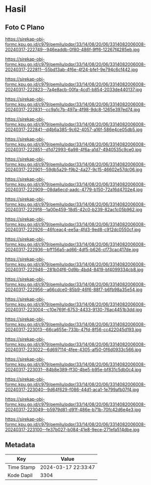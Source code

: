 # Hasil

## Foto C Plano

https://sirekap-obj-formc.kpu.go.id/c979/pemilu/pdpr/33/14/08/20/06/3314082006008-20240317-222749--946eaddb-0f80-486f-9ff6-12267f4285eb.jpg

https://sirekap-obj-formc.kpu.go.id/c979/pemilu/pdpr/33/14/08/20/06/3314082006008-20240317-222811--55bd13ab-4f6e-4f24-bfe1-9e794c6cf442.jpg

https://sirekap-obj-formc.kpu.go.id/c979/pemilu/pdpr/33/14/08/20/06/3314082006008-20240317-222823--7a4e8acb-00fa-4cd1-b854-2033de440137.jpg

https://sirekap-obj-formc.kpu.go.id/c979/pemilu/pdpr/33/14/08/20/06/3314082006008-20240317-222831--cc9a1c7b-497a-4f98-9dc8-1265e397ed74.jpg

https://sirekap-obj-formc.kpu.go.id/c979/pemilu/pdpr/33/14/08/20/06/3314082006008-20240317-222841--d4b6a385-9c62-4057-a16f-586e4ce05db5.jpg

https://sirekap-obj-formc.kpu.go.id/c979/pemilu/pdpr/33/14/08/20/06/3314082006008-20240317-222851--d1d72993-6a98-4f6a-a1d7-4940535c9ce0.jpg

https://sirekap-obj-formc.kpu.go.id/c979/pemilu/pdpr/33/14/08/20/06/3314082006008-20240317-222901--59db5a29-f9b2-4a27-9c15-46602e57dc06.jpg

https://sirekap-obj-formc.kpu.go.id/c979/pemilu/pdpr/33/14/08/20/06/3314082006008-20240317-222909--08da6ecd-aadc-4779-b150-72a16d4702e4.jpg

https://sirekap-obj-formc.kpu.go.id/c979/pemilu/pdpr/33/14/08/20/06/3314082006008-20240317-222918--1a00e459-18d5-42c0-b239-82ac1c05b962.jpg

https://sirekap-obj-formc.kpu.go.id/c979/pemilu/pdpr/33/14/08/20/06/3314082006008-20240317-222926--46fceac4-ee5a-4fd3-9ed8-c912dc0550cf.jpg

https://sirekap-obj-formc.kpu.go.id/c979/pemilu/pdpr/33/14/08/20/06/3314082006008-20240317-222936--bff156a5-ad66-4df5-b626-cf73cac417de.jpg

https://sirekap-obj-formc.kpu.go.id/c979/pemilu/pdpr/33/14/08/20/06/3314082006008-20240317-222946--281b04f6-0d9b-4bd4-8419-bf4099334cb8.jpg

https://sirekap-obj-formc.kpu.go.id/c979/pemilu/pdpr/33/14/08/20/06/3314082006008-20240317-222956--a66cdce0-85b9-46f6-88f7-b6fb98a35e54.jpg

https://sirekap-obj-formc.kpu.go.id/c979/pemilu/pdpr/33/14/08/20/06/3314082006008-20240317-223004--c10e769f-6753-4433-9130-76ac4451b3dd.jpg

https://sirekap-obj-formc.kpu.go.id/c979/pemilu/pdpr/33/14/08/20/06/3314082006008-20240317-223013--66ca655e-733b-47fd-8f56-cc422045d193.jpg

https://sirekap-obj-formc.kpu.go.id/c979/pemilu/pdpr/33/14/08/20/06/3314082006008-20240317-223022--6d697114-4fee-4305-af50-0f6d0933c566.jpg

https://sirekap-obj-formc.kpu.go.id/c979/pemilu/pdpr/33/14/08/20/06/3314082006008-20240317-223031--84b8e389-ff30-4be5-b95e-bf831c5db0c4.jpg

https://sirekap-obj-formc.kpu.go.id/c979/pemilu/pdpr/33/14/08/20/06/3314082006008-20240317-223040--9d64f629-f086-44d1-aca1-1e799afb07f4.jpg

https://sirekap-obj-formc.kpu.go.id/c979/pemilu/pdpr/33/14/08/20/06/3314082006008-20240317-223049--b5979d81-d91f-486e-b71b-70fc42d6e4e3.jpg

https://sirekap-obj-formc.kpu.go.id/c979/pemilu/pdpr/33/14/08/20/06/3314082006008-20240317-223100--fe37b027-b084-41e8-9ece-271efa514dbe.jpg


## Metadata

| Key        | Value               |
| ---------- | ------------------- |
| Time Stamp | 2024-03-17 22:33:47 |
| Kode Dapil | 3304                |



